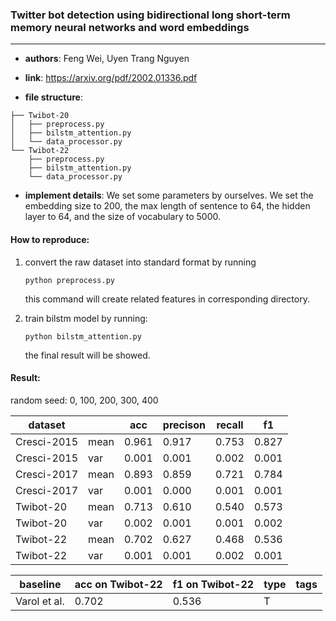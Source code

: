 ### Twitter bot detection using bidirectional long short-term memory neural networks and word embeddings
---

- **authors**: Feng Wei, Uyen Trang Nguyen

- **link**: https://arxiv.org/pdf/2002.01336.pdf

- **file structure**: 

```
├── Twibot-20
│   ├── preprocess.py 
│   ├── bilstm_attention.py 
│   └── data_processor.py   
└── Twibot-22
    ├── preprocess.py 
    ├── bilstm_attention.py 
    └── data_processor.py 

```

- **implement details**: We set some parameters by ourselves. We set the embedding size to 200, the max length of sentence to 64, the hidden layer to 64, and the size of vocabulary to 5000.

  

#### How to reproduce:

1. convert the raw dataset into standard format by running 

   `python preprocess.py `

   this command will create related features in corresponding directory.

2. train bilstm model by running:

   `python bilstm_attention.py`

   the final result will be showed.



#### Result:

random seed: 0, 100, 200, 300, 400

| dataset     |      | acc   | precison| recall| f1    |
| ----------- | ---- | ----- | ------- | ----- | ----- |
| Cresci-2015 | mean | 0.961 | 0.917   | 0.753 | 0.827 |
| Cresci-2015 | var  | 0.001 | 0.001   | 0.002 | 0.001 |
| Cresci-2017 | mean | 0.893 | 0.859   | 0.721 | 0.784 |
| Cresci-2017 | var  | 0.001 | 0.000   | 0.001 | 0.001 |
| Twibot-20   | mean | 0.713 | 0.610   | 0.540 | 0.573 |
| Twibot-20   | var  | 0.002 | 0.001   | 0.001 | 0.002 |
| Twibot-22   | mean | 0.702 | 0.627   | 0.468 | 0.536 |
| Twibot-22   | var  | 0.001 | 0.001   | 0.002 | 0.001 |







| baseline | acc on Twibot-22 | f1 on Twibot-22 | type | tags|
| -------- | ---------------- | --------------- | ---- | --- |
| Varol et al.|0.702|0.536|T||

